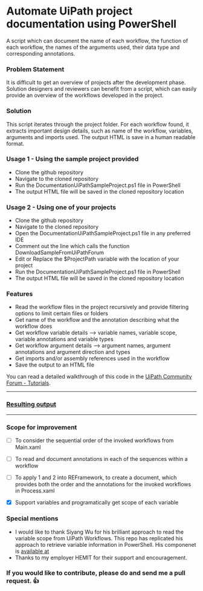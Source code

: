 # Automate UiPath project documentation using PowerShell
A script which can document the name of each workflow, the function of each workflow, the names of the arguments used, their data type and corresponding annotations. 


### Problem Statement
It is difficult to get an overview of projects after the development phase. Solution designers and reviewers can benefit from a script, which can easily provide an overview of the workflows developed in the project. 

### Solution 
This script iterates through the project folder. For each workflow found, it extracts important design details, such as name of the workflow, variables, arguments and imports used. The output HTML is save in a human readable format. 

### Usage 1 - Using the sample project provided
* Clone the github repository
* Navigate to the cloned repository
* Run the DocumentationUiPathSampleProject.ps1 file in PowerShell
* The output HTML file will be saved in the cloned repository location

### Usage 2 - Using one of your projects
* Clone the github repository
* Navigate to the cloned repository
* Open the DocumentationUiPathSampleProject.ps1 file in any preferred IDE
* Comment out the line which calls the function DownloadSampleFromUiPathForum
* Edit or Replace the $ProjectPath variable with the location of your project
* Run the DocumentationUiPathSampleProject.ps1 file in PowerShell
* The output HTML file will be saved in the cloned repository location


### Features

* Read the workflow files in the project recursively and provide filtering options to limit certain files or folders
* Get name of the workflow and the annotation describing what the workflow does
* Get workflow variable details --> variable names, variable scope, variable annotations and variable types
* Get workflow argument details --> argument names,  argument annotations and argument direction and types
* Get imports and/or assembly references used in the workflow
* Save the output to an HTML file

You can read a detailed walkthrough of this code in the [UiPath Community Forum - Tutorials](https://forum.uipath.com/t/automate-uipath-project-documentation-using-powershell/383987).

--------------------------------

### [Resulting output](https://jeev20.github.io/UiPathProjectDocumentation/)

--------------------------------------
### Scope for improvement
- [ ] To consider the sequential order of the invoked workflows from Main.xaml
- [ ] To read and document annotations in each of the sequences within a workflow 
- [ ] To apply 1 and 2 into REFramework, to create a document, which provides both the order and the annotations for the invoked workflows in Process.xaml
- [x] Support variables and programatically get scope of each variable



### Special mentions
* I would like to thank Siyang Wu for his brilliant approach to read the variable scope from UiPath Workflows. This repo has replicated his approach to retrieve variable information in PowerShell. His componenet is [available at](https://marketplace.uipath.com/listings/get-all-variable-definitions?utm_source=internal&utm_medium=related&utm_campaign=velocistar-globalvariables-activites)
* Thanks to my employer HEMIT for their support and encouragement.  

### **If you would like to contribute, please do and send me a pull request.** :thumbsup:
